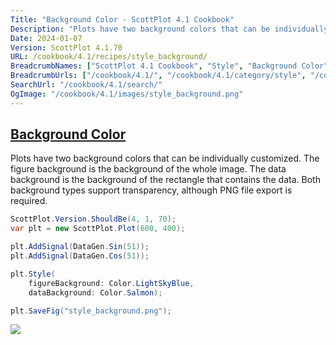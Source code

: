 ```yaml
---
Title: "Background Color - ScottPlot 4.1 Cookbook"
Description: "Plots have two background colors that can be individually customized. The figure background is the background of the whole image. The data background is the background of the rectangle that contains the data. Both background types support transparency, although PNG file export is required."
Date: 2024-01-07
Version: ScottPlot 4.1.70
URL: /cookbook/4.1/recipes/style_background/
BreadcrumbNames: ["ScottPlot 4.1 Cookbook", "Style", "Background Color"]
BreadcrumbUrls: ["/cookbook/4.1/", "/cookbook/4.1/category/style", "/cookbook/4.1/recipes/style_background/"]
SearchUrl: "/cookbook/4.1/search/"
OgImage: "/cookbook/4.1/images/style_background.png"
---
```


<h2><a id='background-color' href='/cookbook/4.1/recipes/style_background/'>Background Color</a></h2>

Plots have two background colors that can be individually customized. The figure background is the background of the whole image. The data background is the background of the rectangle that contains the data. Both background types support transparency, although PNG file export is required.

```cs
ScottPlot.Version.ShouldBe(4, 1, 70);
var plt = new ScottPlot.Plot(600, 400);

plt.AddSignal(DataGen.Sin(51));
plt.AddSignal(DataGen.Cos(51));

plt.Style(
    figureBackground: Color.LightSkyBlue,
    dataBackground: Color.Salmon);

plt.SaveFig("style_background.png");
```

<img src='../../images/style_background.png' class='d-block mx-auto my-5' />


